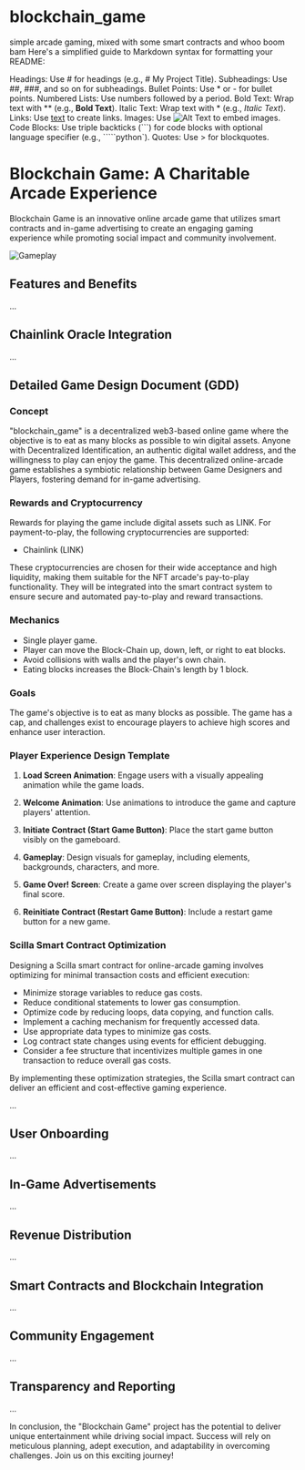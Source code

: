 # blockchain_game
simple arcade gaming, mixed with some smart contracts and whoo boom bam
Here's a simplified guide to Markdown syntax for formatting your README:

Headings: Use # for headings (e.g., # My Project Title).
Subheadings: Use ##, ###, and so on for subheadings.
Bullet Points: Use * or - for bullet points.
Numbered Lists: Use numbers followed by a period.
Bold Text: Wrap text with ** (e.g., **Bold Text**).
Italic Text: Wrap text with * (e.g., *Italic Text*).
Links: Use [text](URL) to create links.
Images: Use ![Alt Text](URL) to embed images.
Code Blocks: Use triple backticks (```) for code blocks with optional language specifier (e.g., `````python`).
Quotes: Use > for blockquotes.


# Blockchain Game: A Charitable Arcade Experience

Blockchain Game is an innovative online arcade game that utilizes smart contracts and in-game advertising to create an engaging gaming experience while promoting social impact and community involvement.

![Gameplay](link-to-screenshot-or-gif)

## Features and Benefits

...

## Chainlink Oracle Integration

...

## Detailed Game Design Document (GDD)

### Concept

"blockchain_game" is a decentralized web3-based online game where the objective is to eat as many blocks as possible to win digital assets. Anyone with Decentralized Identification, an authentic digital wallet address, and the willingness to play can enjoy the game. This decentralized online-arcade game establishes a symbiotic relationship between Game Designers and Players, fostering demand for in-game advertising.

### Rewards and Cryptocurrency

Rewards for playing the game include digital assets such as LINK. For payment-to-play, the following cryptocurrencies are supported:

- Chainlink (LINK)

These cryptocurrencies are chosen for their wide acceptance and high liquidity, making them suitable for the NFT arcade's pay-to-play functionality. They will be integrated into the smart contract system to ensure secure and automated pay-to-play and reward transactions.

### Mechanics

- Single player game.
- Player can move the Block-Chain up, down, left, or right to eat blocks.
- Avoid collisions with walls and the player's own chain.
- Eating blocks increases the Block-Chain's length by 1 block.

### Goals

The game's objective is to eat as many blocks as possible. The game has a cap, and challenges exist to encourage players to achieve high scores and enhance user interaction.

### Player Experience Design Template

1. **Load Screen Animation**: Engage users with a visually appealing animation while the game loads.

2. **Welcome Animation**: Use animations to introduce the game and capture players' attention.

3. **Initiate Contract (Start Game Button)**: Place the start game button visibly on the gameboard.

4. **Gameplay**: Design visuals for gameplay, including elements, backgrounds, characters, and more.

5. **Game Over! Screen**: Create a game over screen displaying the player's final score.

6. **Reinitiate Contract (Restart Game Button)**: Include a restart game button for a new game.

### Scilla Smart Contract Optimization

Designing a Scilla smart contract for online-arcade gaming involves optimizing for minimal transaction costs and efficient execution:

- Minimize storage variables to reduce gas costs.
- Reduce conditional statements to lower gas consumption.
- Optimize code by reducing loops, data copying, and function calls.
- Implement a caching mechanism for frequently accessed data.
- Use appropriate data types to minimize gas costs.
- Log contract state changes using events for efficient debugging.
- Consider a fee structure that incentivizes multiple games in one transaction to reduce overall gas costs.

By implementing these optimization strategies, the Scilla smart contract can deliver an efficient and cost-effective gaming experience.

...

## User Onboarding

...

## In-Game Advertisements

...

## Revenue Distribution

...

## Smart Contracts and Blockchain Integration

...

## Community Engagement

...

## Transparency and Reporting

...

In conclusion, the "Blockchain Game" project has the potential to deliver unique entertainment while driving social impact. 
Success will rely on meticulous planning, adept execution, and adaptability in overcoming challenges. 
Join us on this exciting journey!


